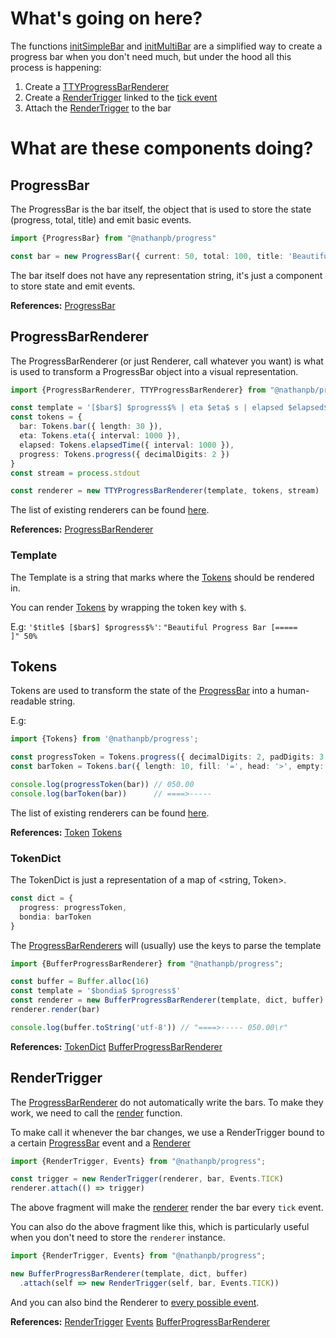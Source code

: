 # What's going on here?

The functions [initSimpleBar](/api/modules.html#initSimpleBar) and [initMultiBar](/api/modules.html#initMultiBar) are a simplified way to create a progress bar when you don't need much, but under the hood all this process is happening:

1. Create a [TTYProgressBarRenderer](#progressbarrenderer)
2. Create a [RenderTrigger](#rendertrigger) linked to the [tick event](/api/enums/Events.html#tick)
3. Attach the [RenderTrigger](#rendertrigger) to the bar

# What are these components doing?

## ProgressBar

The ProgressBar is the bar itself, the object that is used to store the state (progress, total, title) and emit basic events.

```typescript
import {ProgressBar} from "@nathanpb/progress"

const bar = new ProgressBar({ current: 50, total: 100, title: 'Beautiful progress bar' })
```

The bar itself does not have any representation string, it's just a component to store state and emit events.

**References:**
[ProgressBar](/api/classes/ProgressBar.html)

## ProgressBarRenderer

The ProgressBarRenderer (or just Renderer, call whatever you want) is what is used to transform a ProgressBar object into a visual representation.

```typescript
import {ProgressBarRenderer, TTYProgressBarRenderer} from "@nathanpb/progress";

const template = '[$bar$] $progress$% | eta $eta$ s | elapsed $elapsed$ s'
const tokens = {
  bar: Tokens.bar({ length: 30 }),
  eta: Tokens.eta({ interval: 1000 }),
  elapsed: Tokens.elapsedTime({ interval: 1000 }),
  progress: Tokens.progress({ decimalDigits: 2 })
}
const stream = process.stdout

const renderer = new TTYProgressBarRenderer(template, tokens, stream)
```

The list of existing renderers can be found [here](renderers.md).

**References:**
[ProgressBarRenderer](/api/classes/ProgressBarRenderer.html)

### Template

The Template is a string that marks where the [Tokens](#tokens) should be rendered in.

You can render [Tokens](#tokens) by wrapping the token key with `$`.

E.g: ``'$title$ [$bar$] $progress$%'``: ``"Beautiful Progress Bar [=====     ]" 50%``

## Tokens

Tokens are used to transform the state of the [ProgressBar](#progressbar) into a human-readable string.

E.g:

```typescript
import {Tokens} from '@nathanpb/progress';

const progressToken = Tokens.progress({ decimalDigits: 2, padDigits: 3 })
const barToken = Tokens.bar({ length: 10, fill: '=', head: '>', empty: '-' })

console.log(progressToken(bar)) // 050.00
console.log(barToken(bar))      // ====>-----
```

The list of existing renderers can be found [here](tokens.md).

**References:**
[Token](/api/classes/Token.html)
[Tokens](/api/modules/Tokens.html)

### TokenDict

The TokenDict is just a representation of a map of <string, Token>.

```typescript
const dict = {
  progress: progressToken,
  bondia: barToken
}
```

The [ProgressBarRenderers](#progressbarrenderer) will (usually) use the keys to parse the template


```typescript
import {BufferProgressBarRenderer} from "@nathanpb/progress";

const buffer = Buffer.alloc(16)
const template = '$bondia$ $progress$'
const renderer = new BufferProgressBarRenderer(template, dict, buffer)
renderer.render(bar)

console.log(buffer.toString('utf-8')) // "====>----- 050.00\r"
```

**References:**
[TokenDict](/api/modules/Tokens.html#TokenDict)
[BufferProgressBarRenderer](/api/classes/BufferProgressBarRenderer.html)

## RenderTrigger

The [ProgressBarRenderer](#progressbarrenderer) do not automatically write the bars. To make they work, we need to call the [render](/api/classes/ProgressBarRenderer.html#render) function.

To make call it whenever the bar changes, we use a RenderTrigger bound to a certain [ProgressBar](#progressbar) event and a [Renderer](#progressbarrenderer)

```typescript
import {RenderTrigger, Events} from "@nathanpb/progress";

const trigger = new RenderTrigger(renderer, bar, Events.TICK)
renderer.attach(() => trigger)
```

The above fragment will make the [renderer](#progressbarrenderer) render the bar every ``tick`` event.

You can also do the above fragment like this, which is particularly useful when you don't need to store the ``renderer`` instance.

```typescript
import {RenderTrigger, Events} from "@nathanpb/progress";

new BufferProgressBarRenderer(template, dict, buffer)
  .attach(self => new RenderTrigger(self, bar, Events.TICK))
```

And you can also bind the Renderer to [every possible event](/api/enums/Events.html).

**References:**
[RenderTrigger](/api/classes/RenderTrigger.html)
[Events](/api/enums/Events.html)
[BufferProgressBarRenderer](/api/classes/BufferProgressBarRenderer.html)
